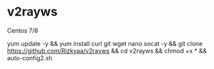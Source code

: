 # v2rayws
Centos 7/8 

yum update -y && yum install curl git wget nano socat -y && git clone https://github.com/Rizkyaa/v2rayws && cd v2rayws && chmod +x * && auto-config2.sh
